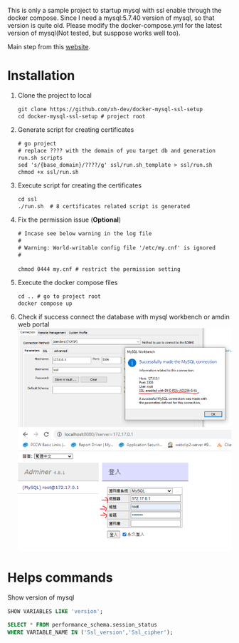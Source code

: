 This is only a sample project to startup mysql with ssl enable through the docker compose.
Since I need a mysql:5.7.40 version of mysql, so that version is quite old. Please modify the docker-compose.yml for the latest version of mysql(Not tested, but susppose works well too).

Main step from this [website](https://docs.cpanel.net/knowledge-base/security/how-to-configure-mysql-ssl-connections/).

# Installation
1. Clone the project to local
    ```shell
    git clone https://github.com/xh-dev/docker-mysql-ssl-setup
    cd docker-mysql-ssl-setup # project root
    ```
2. Generate script for creating certificates
    ```shell
    # go project 
    # replace ???? with the domain of you target db and generation run.sh scripts
    sed 's/{base_domain}/????/g' ssl/run.sh_template > ssl/run.sh
    chmod +x ssl/run.sh
    ```
3. Execute script for creating the certificates
    ```shell
    cd ssl
    ./run.sh  # 8 certificates related script is generated
    ```
4. Fix the permission issue (**Optional**)
    ```shell
    # Incase see below warning in the log file
    # 
    # Warning: World-writable config file '/etc/my.cnf' is ignored
    #

    chmod 0444 my.cnf # restrict the permission setting
    ```
5. Execute the docker compose files
    ```shell
    cd .. # go to project root
    docker compose up 
    ```
6. Check if success connect the database with mysql workbench or amdin web portal
![](docs/test-mysql-workbench.PNG)
![](docs/adminer.PNG)

# Helps commands

Show version of mysql
```sql
SHOW VARIABLES LIKE 'version';
```

```sql
SELECT * FROM performance_schema.session_status 
WHERE VARIABLE_NAME IN ('Ssl_version','Ssl_cipher');
```